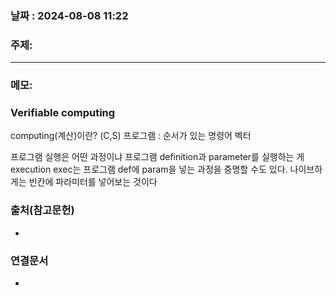 
### 날짜 : 2024-08-08 11:22

### 주제: 

---
### 메모: 
### Verifiable computing
computing(계산)이란? (C,S)
프로그램 : 순서가 있는 명령어 벡터

프로그램 실행은 어떤 과정이냐
프로그램 definition과 parameter를 실행하는 게 execution
exec는 프로그램 def에 param을 넣는 과정을 증명할 수도 있다.
나이브하게는 빈칸에 파라미터를 넣어보는 것이다
### 출처(참고문헌)
-

### 연결문서
-